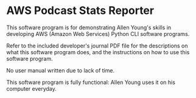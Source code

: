 # AWS Podcast Stats Reporter
This software program is for demonstrating Allen Young's skills in developing AWS (Amazon Web Services) Python CLI software programs.

Refer to the included developer's journal PDF file for the descriptions on what this software program does, and the instructions on how to use this software program.

No user manual written due to lack of time.

This software program is fully functional:  Allen Young uses it on his computer everyday.